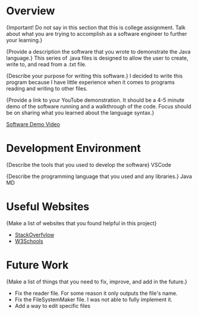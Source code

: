 # Overview

{Important!  Do not say in this section that this is college assignment.  Talk about what you are trying to accomplish as a software engineer to further your learning.}

{Provide a description the software that you wrote to demonstrate the Java language.}
This series of .java files is designed to allow the user to create, write to, and read from a .txt file.

{Describe your purpose for writing this software.}
I decided to write this program because I have little experience when it comes to programs reading and writing to other files.

{Provide a link to your YouTube demonstration.  It should be a 4-5 minute demo of the software running and a walkthrough of the code.  Focus should be on sharing what you learned about the language syntax.}

[Software Demo Video](http://youtube.link.goes.here)

# Development Environment

{Describe the tools that you used to develop the software}
VSCode

{Describe the programming language that you used and any libraries.}
Java
MD

# Useful Websites

{Make a list of websites that you found helpful in this project}
* [StackOverfvlow](https://stackoverflow.com/)
* [W3Schools](https://www.w3schools.com/)

# Future Work

{Make a list of things that you need to fix, improve, and add in the future.}
* Fix the reader file.  For some reason it only outputs the file's name.
* Fix the FileSystemMaker file.  I was not able to fully implement it.
* Add a way to edit specific files
